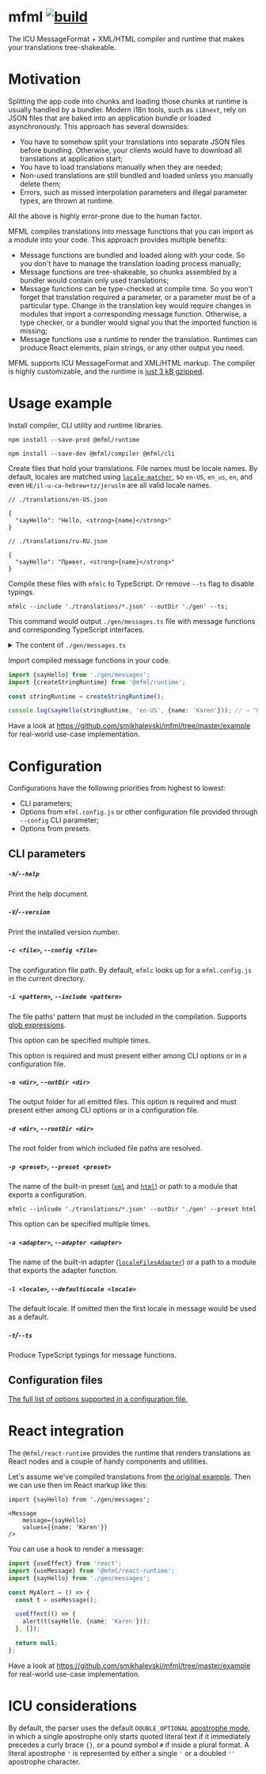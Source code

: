 # mfml [![build](https://github.com/smikhalevski/mfml/actions/workflows/master.yml/badge.svg?branch=master&event=push)](https://github.com/smikhalevski/mfml/actions/workflows/master.yml)

The ICU MessageFormat + XML/HTML compiler and runtime that makes your translations tree-shakeable.

# Motivation

Splitting the app code into chunks and loading those chunks at runtime is usually handled by a bundler. Modern i18n
tools, such as `i18next`, rely on JSON files that are baked into an application bundle or loaded asynchronously. This
approach has several downsides:

- You have to somehow split your translations into separate JSON files before bundling. Otherwise, your clients would
  have to download all translations at application start;
- You have to load translations manually when they are needed;
- Non-used translations are still bundled and loaded unless you manually delete them;
- Errors, such as missed interpolation parameters and illegal parameter types, are thrown at runtime.

All the above is highly error-prone due to the human factor.

MFML compiles translations into message functions that you can import as a module into your code. This approach provides
multiple benefits:

- Message functions are bundled and loaded along with your code. So you don't have to manage the translation loading
  process manually;
- Message functions are tree-shakeable, so chunks assembled by a bundler would contain only used translations;
- Message functions can be type-checked at compile time. So you won't forget that translation required a parameter, or a
  parameter must be of a particular type. Change in the translation key would require changes in modules that import a
  corresponding message function. Otherwise, a type checker, or a bundler would signal you that the imported function is
  missing;
- Message functions use a runtime to render the translation. Runtimes can produce React elements, plain strings, or any
  other output you need.

MFML supports ICU MessageFormat and XML/HTML markup. The compiler is highly customizable, and the runtime
is [just 3 kB gzipped](https://bundlephobia.com/result?p=@mfml/runtime).

# Usage example

Install compiler, CLI utility and runtime libraries.

```shell
npm install --save-prod @mfml/runtime 

npm install --save-dev @mfml/compiler @mfml/cli 
```

Create files that hold your translations. File names must be locale names. By default, locales are matched
using [`locale-matcher`](https://github.com/smikhalevski/locale-matcher), so `en-US`, `en_us`, `en`, and
even `HE/il-u-ca-hebrew+tz/jeruslm` are all valid locale names.

```json5
// ./translations/en-US.json

{
  "sayHello": "Hello, <strong>{name}</strong>"
}
```

```json5
// ./translations/ru-RU.json

{
  "sayHello": "Привет, <strong>{name}</strong>"
}
```

Compile these files with `mfmlc` to TypeScript. Or remove `--ts` flag to disable typings.

```shell
mfmlc --include './translations/*.json' --outDir './gen' --ts;
```

This command would output `./gen/messages.ts` file with message functions and corresponding TypeScript interfaces.

<details>
<summary>The content of <code>./gen/messages.ts</code></summary>
<p>

```ts
import {MessageFunction} from '@mfml/runtime';

const b = 'en-US';
const d = [b, 'ru-RU'];

export interface SayHelloValues {
  name: unknown;
}

let sayHello: MessageFunction<SayHelloValues> = (runtime, locale, values) => {
  const {f, e, a, l} = runtime;
  const {name: g} = values;
  return l(locale, d) === 1
      ? f('Привет, ', e('strong', null, a(locale, g)))
      : f('Hello, ', e('strong', null, a(b, g)));
};

export {sayHello};
```

</p>
</details>

Import compiled message functions in your code.

```ts
import {sayHello} from './gen/messages';
import {createStringRuntime} from '@mfml/runtime';

const stringRuntime = createStringRuntime();

console.log(sayHello(stringRuntime, 'en-US', {name: 'Karen'})); // → "Hello, Karen!"
```

Have a look at https://github.com/smikhalevski/mfml/tree/master/example for real-world use-case implementation.

# Configuration

Configurations have the following priorities from highest to lowest:

- CLI parameters;
- Options from `mfml.config.js` or other configuration file provided through `--config` CLI parameter;
- Options from presets.

## CLI parameters

##### `-h`/`--help`

Print the help document.

##### `-V`/`--version`

Print the installed version number.

##### `-c <file>`, `--config <file>`

The configuration file path. By default, `mfmlc` looks up for a `mfml.config.js` in the current directory.

##### `-i <pattern>`, `--include <pattern>`

The file paths' pattern that must be included in the compilation.
Supports [glob expressions](https://github.com/isaacs/node-glob).

This option can be specified multiple times.

This option is required and must present either among CLI options or in a configuration file.

##### `-o <dir>`, `--outDir <dir>`

The output folder for all emitted files. This option is required and must present either among CLI options or in a
configuration file.

##### `-d <dir>`, `--rootDir <dir>`

The root folder from which included file paths are resolved.

##### `-p <preset>`, `--preset <preset>`

The name of the built-in preset ([`xml`](./packages/cli/src/main/presets/xml.ts) and
[`html`](./packages/cli/src/main/presets/html.ts)) or path to a module that exports a configuration.

```shell
mfmlc --inlcude './translations/*.json' --outDir './gen' --preset html
```

This option can be specified multiple times.

##### `-a <adapter>`, `--adapter <adapter>`

The name of the built-in adapter ([`localeFilesAdapter`](./packages/cli/src/main/adapters/localeFilesAdapter.ts))
or a path to a module that exports the adapter function.

##### `-l <locale>`, `--defaultLocale <locale>`

The default locale. If omitted then the first locale in message would be used as a default.

##### `-t`/`--ts`

Produce TypeScript typings for message functions.

## Configuration files

[The full list of options supported in a configuration file.](https://smikhalevski.github.io/mfml/interfaces/cli_src_main.IConfig.html)

# React integration

The `@mfml/react-runtime` provides the runtime that renders translations as React nodes and a couple of handy components
and utilities.

Let's assume we've compiled translations from [the original example](#usage-example). Then we can use then im React
markup like this:

```tsx
import {sayHello} from './gen/messages';

<Message
    message={sayHello}
    values={{name: 'Karen'}}
/>
```

You can use a hook to render a message:

```ts
import {useEffect} from 'react';
import {useMessage} from '@mfml/react-runtime';
import {sayHello} from './gen/messages';

const MyAlert = () => {
  const t = useMessage();

  useEffect(() => {
    alert(t(sayHello, {name: 'Karen'}));
  }, []);

  return null;
};
```

Have a look at https://github.com/smikhalevski/mfml/tree/master/example for real-world use-case implementation.

# ICU considerations

By default, the parser uses the
default `DOUBLE_OPTIONAL` [apostrophe mode](http://site.icu-project.org/design/formatting/messageformat/newsyntax), in
which a single apostrophe only starts quoted literal text if it immediately precedes a curly brace `{}`, or a pound
symbol `#` if inside a plural format. A literal apostrophe `'` is represented by either a single `'` or a doubled `''`
apostrophe character.
